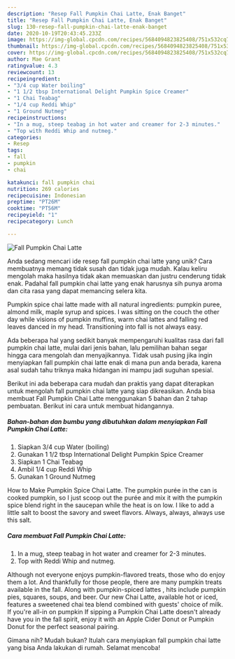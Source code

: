 ```yaml
---
description: "Resep Fall Pumpkin Chai Latte, Enak Banget"
title: "Resep Fall Pumpkin Chai Latte, Enak Banget"
slug: 130-resep-fall-pumpkin-chai-latte-enak-banget
date: 2020-10-19T20:43:45.233Z
image: https://img-global.cpcdn.com/recipes/5684094823825408/751x532cq70/fall-pumpkin-chai-latte-recipe-main-photo.jpg
thumbnail: https://img-global.cpcdn.com/recipes/5684094823825408/751x532cq70/fall-pumpkin-chai-latte-recipe-main-photo.jpg
cover: https://img-global.cpcdn.com/recipes/5684094823825408/751x532cq70/fall-pumpkin-chai-latte-recipe-main-photo.jpg
author: Mae Grant
ratingvalue: 4.3
reviewcount: 13
recipeingredient:
- "3/4 cup Water boiling"
- "1 1/2 tbsp International Delight Pumpkin Spice Creamer"
- "1 Chai Teabag"
- "1/4 cup Reddi Whip"
- "1 Ground Nutmeg"
recipeinstructions:
- "In a mug, steep teabag in hot water and creamer for 2-3 minutes."
- "Top with Reddi Whip and nutmeg."
categories:
- Resep
tags:
- fall
- pumpkin
- chai

katakunci: fall pumpkin chai 
nutrition: 269 calories
recipecuisine: Indonesian
preptime: "PT26M"
cooktime: "PT56M"
recipeyield: "1"
recipecategory: Lunch

---
```



![Fall Pumpkin Chai Latte](https://img-global.cpcdn.com/recipes/5684094823825408/751x532cq70/fall-pumpkin-chai-latte-recipe-main-photo.jpg)

Anda sedang mencari ide resep fall pumpkin chai latte yang unik? Cara membuatnya memang tidak susah dan tidak juga mudah. Kalau keliru mengolah maka hasilnya tidak akan memuaskan dan justru cenderung tidak enak. Padahal fall pumpkin chai latte yang enak harusnya sih punya aroma dan cita rasa yang dapat memancing selera kita.

Pumpkin spice chai latte made with all natural ingredients: pumpkin puree, almond milk, maple syrup and spices. I was sitting on the couch the other day while visions of pumpkin muffins, warm chai lattes and falling red leaves danced in my head. Transitioning into fall is not always easy.

Ada beberapa hal yang sedikit banyak mempengaruhi kualitas rasa dari fall pumpkin chai latte, mulai dari jenis bahan, lalu pemilihan bahan segar hingga cara mengolah dan menyajikannya. Tidak usah pusing jika ingin menyiapkan fall pumpkin chai latte enak di mana pun anda berada, karena asal sudah tahu triknya maka hidangan ini mampu jadi suguhan spesial.


Berikut ini ada beberapa cara mudah dan praktis yang dapat diterapkan untuk mengolah fall pumpkin chai latte yang siap dikreasikan. Anda bisa membuat Fall Pumpkin Chai Latte menggunakan 5 bahan dan 2 tahap pembuatan. Berikut ini cara untuk membuat hidangannya.

<!--inarticleads1-->

##### Bahan-bahan dan bumbu yang dibutuhkan dalam menyiapkan Fall Pumpkin Chai Latte:

1. Siapkan 3/4 cup Water (boiling)
1. Gunakan 1 1/2 tbsp International Delight Pumpkin Spice Creamer
1. Siapkan 1 Chai Teabag
1. Ambil 1/4 cup Reddi Whip
1. Gunakan 1 Ground Nutmeg


How to Make Pumpkin Spice Chai Latte. The pumpkin purée in the can is cooked pumpkin, so I just scoop out the purée and mix it with the pumpkin spice blend right in the saucepan while the heat is on low. I like to add a little salt to boost the savory and sweet flavors. Always, always, always use this salt. 

<!--inarticleads2-->

##### Cara membuat Fall Pumpkin Chai Latte:

1. In a mug, steep teabag in hot water and creamer for 2-3 minutes.
1. Top with Reddi Whip and nutmeg.


Although not everyone enjoys pumpkin-flavored treats, those who do enjoy them a lot. And thankfully for those people, there are many pumpkin treats available in the fall. Along with pumpkin-spiced lattes , hits include pumpkin pies, squares, soups, and beer. Our new Chai Latte, available hot or iced, features a sweetened chai tea blend combined with guests&#39; choice of milk. If you&#39;re all-in on pumpkin If sipping a Pumpkin Chai Latte doesn&#39;t already have you in the fall spirit, enjoy it with an Apple Cider Donut or Pumpkin Donut for the perfect seasonal pairing. 

Gimana nih? Mudah bukan? Itulah cara menyiapkan fall pumpkin chai latte yang bisa Anda lakukan di rumah. Selamat mencoba!
